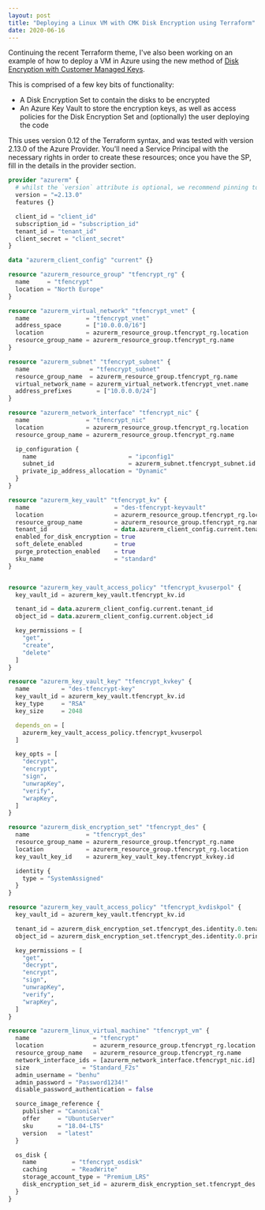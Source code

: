 ```yaml
---
layout: post
title: "Deploying a Linux VM with CMK Disk Encryption using Terraform"
date: 2020-06-16
---
```


Continuing the recent Terraform theme, I've also been working on an example of how to deploy a VM in Azure using the new method of [Disk Encryption with Customer Managed Keys](https://docs.microsoft.com/en-us/azure/virtual-machines/windows/disk-encryption#customer-managed-keys).

This is comprised of a few key bits of functionality:
- A Disk Encryption Set to contain the disks to be encrypted
- An Azure Key Vault to store the encryption keys, as well as access policies for the Disk Encryption Set and (optionally) the user deploying the code

This uses version 0.12 of the Terraform syntax, and was tested with version 2.13.0 of the Azure Provider. You'll need a Service Principal with the necessary rights in order to create these resources; once you have the SP, fill in the details in the provider section.

```terraform
provider "azurerm" {
  # whilst the `version` attribute is optional, we recommend pinning to a given version of the Provider
  version = "=2.13.0"
  features {}

  client_id = "client_id"
  subscription_id = "subscription_id"
  tenant_id = "tenant_id"
  client_secret = "client_secret"
}

data "azurerm_client_config" "current" {}

resource "azurerm_resource_group" "tfencrypt_rg" {
  name     = "tfencrypt"
  location = "North Europe"
}

resource "azurerm_virtual_network" "tfencrypt_vnet" {
  name                = "tfencrypt_vnet"
  address_space       = ["10.0.0.0/16"]
  location            = azurerm_resource_group.tfencrypt_rg.location
  resource_group_name = azurerm_resource_group.tfencrypt_rg.name
}

resource "azurerm_subnet" "tfencrypt_subnet" {
  name                 = "tfencrypt_subnet"
  resource_group_name  = azurerm_resource_group.tfencrypt_rg.name
  virtual_network_name = azurerm_virtual_network.tfencrypt_vnet.name
  address_prefixes       = ["10.0.0.0/24"]
}

resource "azurerm_network_interface" "tfencrypt_nic" {
  name                = "tfencrypt_nic"
  location            = azurerm_resource_group.tfencrypt_rg.location
  resource_group_name = azurerm_resource_group.tfencrypt_rg.name

  ip_configuration {
    name                          = "ipconfig1"
    subnet_id                     = azurerm_subnet.tfencrypt_subnet.id
    private_ip_address_allocation = "Dynamic"
  }
}

resource "azurerm_key_vault" "tfencrypt_kv" {
  name                        = "des-tfencrypt-keyvault"
  location                    = azurerm_resource_group.tfencrypt_rg.location
  resource_group_name         = azurerm_resource_group.tfencrypt_rg.name
  tenant_id                   = data.azurerm_client_config.current.tenant_id
  enabled_for_disk_encryption = true
  soft_delete_enabled         = true
  purge_protection_enabled    = true
  sku_name                    = "standard"
}


resource "azurerm_key_vault_access_policy" "tfencrypt_kvuserpol" {
  key_vault_id = azurerm_key_vault.tfencrypt_kv.id

  tenant_id = data.azurerm_client_config.current.tenant_id
  object_id = data.azurerm_client_config.current.object_id

  key_permissions = [
    "get",
    "create",
    "delete"
  ]
}

resource "azurerm_key_vault_key" "tfencrypt_kvkey" {
  name         = "des-tfencrypt-key"
  key_vault_id = azurerm_key_vault.tfencrypt_kv.id
  key_type     = "RSA"
  key_size     = 2048

  depends_on = [
    azurerm_key_vault_access_policy.tfencrypt_kvuserpol
  ]

  key_opts = [
    "decrypt",
    "encrypt",
    "sign",
    "unwrapKey",
    "verify",
    "wrapKey",
  ]
}

resource "azurerm_disk_encryption_set" "tfencrypt_des" {
  name                = "tfencrypt_des"
  resource_group_name = azurerm_resource_group.tfencrypt_rg.name
  location            = azurerm_resource_group.tfencrypt_rg.location
  key_vault_key_id    = azurerm_key_vault_key.tfencrypt_kvkey.id

  identity {
    type = "SystemAssigned"
  }
}

resource "azurerm_key_vault_access_policy" "tfencrypt_kvdiskpol" {
  key_vault_id = azurerm_key_vault.tfencrypt_kv.id

  tenant_id = azurerm_disk_encryption_set.tfencrypt_des.identity.0.tenant_id
  object_id = azurerm_disk_encryption_set.tfencrypt_des.identity.0.principal_id

  key_permissions = [
    "get",
    "decrypt",
    "encrypt",
    "sign",
    "unwrapKey",
    "verify",
    "wrapKey",
  ]
}

resource "azurerm_linux_virtual_machine" "tfencrypt_vm" {
  name                  = "tfencrypt"
  location              = azurerm_resource_group.tfencrypt_rg.location
  resource_group_name   = azurerm_resource_group.tfencrypt_rg.name
  network_interface_ids = [azurerm_network_interface.tfencrypt_nic.id]
  size               = "Standard_F2s"
  admin_username = "benhu"
  admin_password = "Password1234!"
  disable_password_authentication = false

  source_image_reference {
    publisher = "Canonical"
    offer     = "UbuntuServer"
    sku       = "18.04-LTS"
    version   = "latest"
  }

  os_disk {
    name          = "tfencrypt_osdisk"
    caching       = "ReadWrite"
    storage_account_type = "Premium_LRS"
    disk_encryption_set_id = azurerm_disk_encryption_set.tfencrypt_des.id
  }
}
```